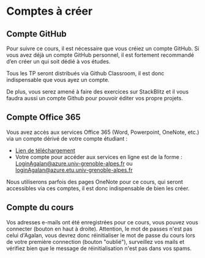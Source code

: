 # Comptes à créer

## Compte GitHub

Pour suivre ce cours, il est nécessaire que vous créiez un compte GitHub.
Si vous avez déjà un compte GitHub personnel, il est fortement recommandé d’en créer un qui soit dédié à vos études.

Tous les TP seront distribués via Github Classroom, il est donc indispensable que vous ayez un compte.

De plus, vous serez amené à faire des exercices sur StackBlitz et il vous faudra aussi un compte Github pour pouvoir éditer vos propre projets.

## Compte Office 365

Vous avez accès aux services Office 365 (Word, Powerpoint, OneNote, etc.) via un compte dérivé de votre compte étudiant :

* [Lien de téléchargement](https://services-numeriques-etudiants.univ-grenoble-alpes.fr/menu-principal/applications/microsoft-office-365/microsoft-office-365-723968.kjsp)
* Votre compte pour accéder aux services en ligne est de la forme : LoginAgalan@azure.univ-grenoble-alpes.fr ou loginAgalan@azure.etu.univ-grenoble-alpes.fr

Nous utiliserons parfois des pages OneNote pour ce cours, qui seront accessibles via ces comptes, il est donc indispensable de bien les créer.

## Compte du cours

Vos adresses e-mails ont été enregistrées pour ce cours, vous pouvez vous connecter (bouton en haut à droite). Attention, le mot de passes n'est pas celui d'Agalan, vous devrez donc réinitialiser le mot de passe du cours lors de votre première connection (bouton "oublié"), surveillez vos mails et vérifiez bien que le message de réinitialisation n'est pas dans vos spams.
